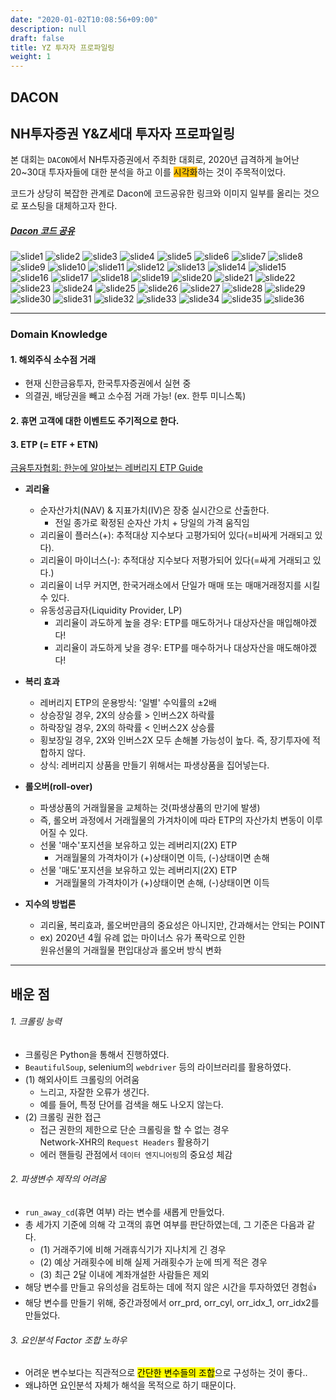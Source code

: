 ```yaml
---
date: "2020-01-02T10:08:56+09:00"
description: null
draft: false
title: YZ 투자자 프로파일링
weight: 1
---
```


## DACON
## NH투자증권 Y&Z세대 투자자 프로파일링

본 대회는 `DACON`에서 NH투자증권에서 주최한 대회로, 2020년 급격하게 늘어난 20~30대 투자자들에 대한 분석을 하고 이를 <span style='background-color: #ffbf00'>시각화</span>하는 것이 주목적이었다.

코드가 상당히 복잡한 관계로 Dacon에 코드공유한 링크와 이미지 일부를 올리는 것으로 포스팅을 대체하고자 한다.

##### [Dacon 코드 공유](https://dacon.io/competitions/official/235663/codeshare/2209?page=5&dtype=recent&ptype=pub)

![slide1](images/posts/project/nh_yz/Slide1.PNG)
![slide2](images/posts/project/nh_yz/Slide2.PNG)
![slide3](images/posts/project/nh_yz/Slide3.PNG)
![slide4](images/posts/project/nh_yz/Slide4.PNG)
![slide5](images/posts/project/nh_yz/Slide5.PNG)
![slide6](images/posts/project/nh_yz/Slide6.PNG)
![slide7](images/posts/project/nh_yz/Slide7.PNG)
![slide8](images/posts/project/nh_yz/Slide8.PNG)
![slide9](images/posts/project/nh_yz/Slide9.PNG)
![slide10](images/posts/project/nh_yz/Slide10.PNG)
![slide11](images/posts/project/nh_yz/Slide11.PNG)
![slide12](images/posts/project/nh_yz/Slide12.PNG)
![slide13](images/posts/project/nh_yz/Slide13.PNG)
![slide14](images/posts/project/nh_yz/Slide14.PNG)
![slide15](images/posts/project/nh_yz/Slide15.PNG)
![slide16](images/posts/project/nh_yz/Slide16.PNG)
![slide17](images/posts/project/nh_yz/Slide17.PNG)
![slide18](images/posts/project/nh_yz/Slide18.PNG)
![slide19](images/posts/project/nh_yz/Slide19.PNG)
![slide20](images/posts/project/nh_yz/Slide20.PNG)
![slide21](images/posts/project/nh_yz/Slide21.PNG)
![slide22](images/posts/project/nh_yz/Slide22.PNG)
![slide23](images/posts/project/nh_yz/Slide23.PNG)
![slide24](images/posts/project/nh_yz/Slide24.PNG)
![slide25](images/posts/project/nh_yz/Slide25.PNG)
![slide26](images/posts/project/nh_yz/Slide26.PNG)
![slide27](images/posts/project/nh_yz/Slide27.PNG)
![slide28](images/posts/project/nh_yz/Slide28.PNG)
![slide29](images/posts/project/nh_yz/Slide29.PNG)
![slide30](images/posts/project/nh_yz/Slide30.PNG)
![slide31](images/posts/project/nh_yz/Slide31.PNG)
![slide32](images/posts/project/nh_yz/Slide32.PNG)
![slide33](images/posts/project/nh_yz/Slide33.PNG)
![slide34](images/posts/project/nh_yz/Slide34.PNG)
![slide35](images/posts/project/nh_yz/Slide35.PNG)
![slide36](images/posts/project/nh_yz/Slide36.PNG)

<!--
### Factor Analysis
![Factor Analysis](images/posts/nh_yz/Factor_Analysis_Diagram.png)

### Word Cloud_국내
![wdcd_kr](images/posts/nh_yz/wdcd_kr.png)

### Word Cloud_해외
![wdcd_oss](images/posts/nh_yz/wdcd_oss.png)

### Cluster Polygon
![Cluster Polygon](images/posts/nh_yz/Cluster_Polygon.png)

### Cluster Characteristics
![Cluster Characteristics](images/posts/nh_yz/Cluster_Characteristic.png)

### Idea Table
![Idea Table](images/posts/nh_yz/idea_table.png)

### Idea Sample
![Idea Sample](images/posts/nh_yz/idea_sample.png)
-->

---

### Domain Knowledge

#### 1. 해외주식 소수점 거래
- 현재 신한금융투자, 한국투자증권에서 실현 중 
- 의결권, 배당권을 빼고 소수점 거래 가능! (ex. 한투 미니스톡)

#### 2. 휴면 고객에 대한 이벤트도 주기적으로 한다.


#### 3. ETP (= ETF + ETN)
[금융투자협회: 한눈에 알아보는 레버리지 ETP Guide](http://www.kifin.or.kr/)
- **괴리율**
  - 순자산가치(NAV) & 지표가치(IV)은 장중 실시간으로 산출한다.
    - 전일 종가로 확정된 순자산 가치 + 당일의 가격 움직임
  - 괴리율이 플러스(+): 추적대상 지수보다 고평가되어 있다(=비싸게 거래되고 있다).
  - 괴리율이 마이너스(-): 추적대상 지수보다 저평가되어 있다(=싸게 거래되고 있다.)
  - 괴리율이 너무 커지면, 한국거래소에서 단일가 매매 또는 매매거래정지를 시킬 수 있다.
  - 유동성공급자(Liquidity Provider, LP)
    - 괴리율이 과도하게 높을 경우: ETP를 매도하거나 대상자산을 매입해야겠다!
    - 괴리율이 과도하게 낮을 경우: ETP를 매수하거나 대상자산을 매도해야겠다!
    
- **복리 효과**
  - 레버리지 ETP의 운용방식: '일별' 수익률의 &pm;2배
  - 상승장일 경우, 2X의 상승률 > 인버스2X 하락률
  - 하락장일 경우, 2X의 하락률 < 인버스2X 상승률
  - 횡보장일 경우, 2X와 인버스2X 모두 손해볼 가능성이 높다. 즉, 장기투자에 적합하지 않다.
  - 상식: 레버리지 상품을 만들기 위해서는 파생상품을 집어넣는다.

- **롤오버(roll-over)**
  - 파생상품의 거래월물을 교체하는 것(파생상품의 만기에 발생)
  - 즉, 롤오버 과정에서 거래월물의 가겨차이에 따라 ETP의 자산가치 변동이 이루어질 수 있다.
  - 선물 '매수'포지션을 보유하고 있는 레버리지(2X) ETP
    - 거래월물의 가격차이가 (+)상태이면 이득, (-)상태이면 손해
  - 선물 '매도'포지션을 보유하고 있는 레버리지(2X) ETP
    - 거래월물의 가격차이가 (+)상태이면 손해, (-)상태이면 이득

- **지수의 방법론**
  - 괴리율, 복리효과, 롤오버만큼의 중요성은 아니지만, 간과해서는 안되는 POINT
  - ex) 2020년 4월 유례 없는 마이너스 유가 폭락으로 인한 <br> 원유선물의 거래월물 편입대상과 롤오버 방식 변화

---

## 배운 점
###### 1. 크롤링 능력
  - 크롤링은 Python을 통해서 진행하였다.
  - `BeautifulSoup`, selenium의 `webdriver` 등의 라이브러리를 활용하였다.
  - (1) 해외사이트 크롤링의 어려움
    - 느리고, 자잘한 오류가 생긴다.
    - 예를 들어, 특정 단어를 검색을 해도 나오지 않는다.
  - (2) 크롤링 권한 접근
    - 접근 권한의 제한으로 단순 크롤링을 할 수 없는 경우<br>Network-XHR의 `Request Headers` 활용하기
    - 에러 핸들링 관점에서 `데이터 엔지니어링`의 중요성 체감
###### 2. 파생변수 제작의 어려움
  - `run_away_cd`(휴면 여부)  라는 변수를 새롭게 만들었다.
  - 총 세가지 기준에 의해 각 고객의 휴면 여부를 판단하였는데, 그 기준은 다음과 같다.
    - (1) 거래주기에 비해 거래휴식기가 지나치게 긴 경우
    - (2) 예상 거래횟수에 비해 실제 거래횟수가 눈에 띄게 적은 경우
    - (3) 최근 2달 이내에 계좌개설한 사람들은 제외
  - 해당 변수를 만들고 유의성을 검토하는 데에 적지 않은 시간을 투자하였던 경험👍
  - 해당 변수를 만들기 위해, 중간과정에서 orr_prd, orr_cyl, orr_idx_1, orr_idx2를 만들었다.
###### 3. 요인분석 Factor 조합 노하우
  - 어려운 변수보다는 직관적으로 <mark>간단한 변수들의 조합</mark>으로 구성하는 것이 좋다..
  - 왜냐하면 요인분석 자체가 해석을 목적으로 하기 때문이다.

<br>
<br>